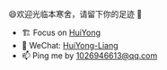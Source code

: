 😄欢迎光临本寒舍，请留下你的足迹 👋

- 🏗 Focus on [HuiYong](https://huiyong.online)
- 💬 WeChat: [HuiYong-Liang](HuiYong-Liang)
- 📫 Ping me by [1026946613@qq.com](1026946613@qq.com)
<!--
**lianghuiyong/lianghuiyong** is a ✨ _special_ ✨ repository because its `README.md` (this file) appears on your GitHub profile.

Here are some ideas to get you started:

- 🔭 I’m currently working on ...
- 🌱 I’m currently learning ...
- 👯 I’m looking to collaborate on ...
- 🤔 I’m looking for help with ...
- 💬 Ask me about ...
- 📫 How to reach me: ...
- 😄 Pronouns: ...
- ⚡ Fun fact: ...
-->

